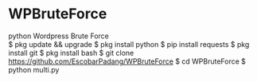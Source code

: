 # WPBruteForce 
python
Wordpress Brute Force  
$ pkg update && upgrade
$ pkg install python
$ pip install requests
$ pkg install git
$ pkg install bash
$ git clone https://github.com/EscobarPadang/WPBruteForce
$ cd WPBruteForce
$ python multi.py 
